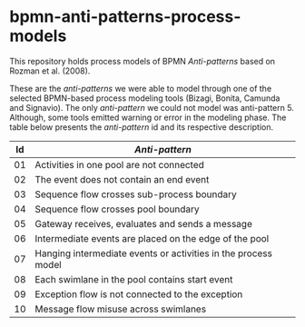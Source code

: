 # bpmn-anti-patterns-process-models

This repository holds process models of BPMN *Anti-patterns* based on Rozman et al. (2008).

These are the *anti-patterns* we were able to model through one of the selected BPMN-based process modeling tools (Bizagi, Bonita, Camunda and Signavio). The only *anti-pattern* we could not model was anti-pattern 5. Although, some tools emitted warning or error in the modeling phase. The table below presents the *anti-pattern* id and its respective description.

Id  |  *Anti-pattern*
--- | -------------
01|    Activities in one pool are not connected
02|     The event does not contain an end event
03|     Sequence flow crosses sub-process boundary
04|     Sequence flow crosses pool boundary
05|     Gateway receives, evaluates and sends a message
06|     Intermediate events are placed on the edge of the pool
07|     Hanging intermediate events or activities in the process model
08|     Each swimlane in the pool contains start event
09|     Exception flow is not connected to the exception
10|    Message flow misuse across swimlanes
